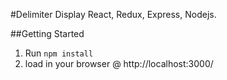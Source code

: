 #Delimiter Display
React, Redux, Express, Nodejs.

##Getting Started

1. Run `npm install`
2. load in your browser @ http://localhost:3000/
